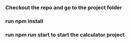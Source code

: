 ### Checkout the repo and go to the project folder
### run npm install
### run npm run start to start the calculator project